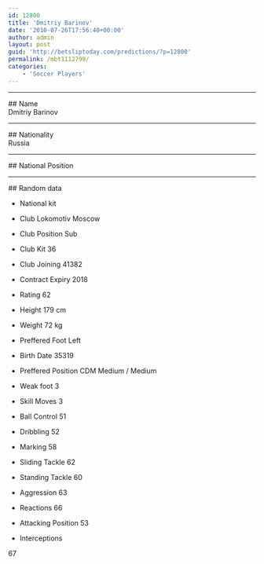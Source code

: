 ```yaml
---
id: 12800
title: 'Dmitriy Barinov'
date: '2010-07-26T17:56:40+00:00'
author: admin
layout: post
guid: 'http://betsliptoday.com/predictions/?p=12800'
permalink: /mbt1112799/
categories:
    - 'Soccer Players'
---
```


- - - - - -

\## Name  
 Dmitriy Barinov

- - - - - -

\## Nationality  
 Russia

- - - - - -

\## National Position

- - - - - -

\## Random data

- National kit
- Club
 Lokomotiv Moscow

- Club Position
 Sub

- Club Kit
 36

- Club Joining
 41382

- Contract Expiry
 2018

- Rating
 62

- Height
 179 cm

- Weight
 72 kg

- Preffered Foot
 Left

- Birth Date
 35319

- Preffered Position
 CDM Medium / Medium

- Weak foot
 3

- Skill Moves
 3

- Ball Control
 51

- Dribbling
 52

- Marking
 58

- Sliding Tackle
 62

- Standing Tackle
 60

- Aggression
 63

- Reactions
 66

- Attacking Position
 53

- Interceptions

 67